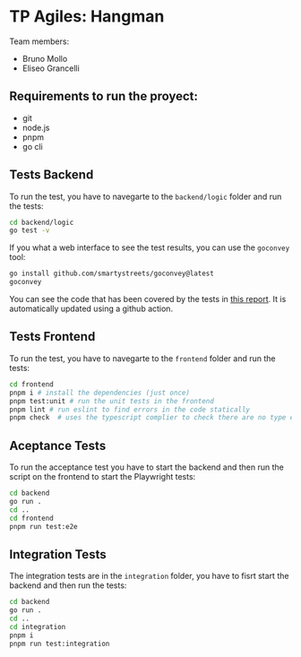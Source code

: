 # TP Agiles: Hangman

Team members:
- Bruno Mollo 
- Eliseo Grancelli


## Requirements to run the proyect:
- git 
- node.js
- pnpm
- go cli

## Tests Backend

To run the test, you have to navegarte to the `backend/logic` folder and run the tests:
```bash
cd backend/logic
go test -v
```

If you what a web interface to see the test results, you can use the `goconvey` tool:
```bash
go install github.com/smartystreets/goconvey@latest 
goconvey 
```

You can see the code that has been covered by the tests in [this report](https://html-preview.github.io/?url=https://github.com/eliseograncelli/TP_Agiles/blob/main/frontend/logic/cover.html#ec600507-849d-5f0c-a0b2-d76d4f61c4fa).
It is automatically updated using a github action.



## Tests Frontend

To run the test, you have to navegarte to the `frontend` folder and run the tests:
```bash
cd frontend
pnpm i # install the dependencies (just once)
pnpm test:unit # run the unit tests in the frontend 
pnpm lint # run eslint to find errors in the code statically
pnpm check  # uses the typescript complier to check there are no type errors 
```

## Aceptance Tests
To run the acceptance test you have to start the backend and then run the script on the frontend to start the Playwright tests:
```bash
cd backend
go run . 
cd ..
cd frontend
pnpm run test:e2e
```


## Integration Tests
The integration tests are in the `integration` folder, you have to fisrt start the backend and then run the tests:
```bash
cd backend
go run . 
cd ..
cd integration 
pnpm i
pnpm run test:integration
```


